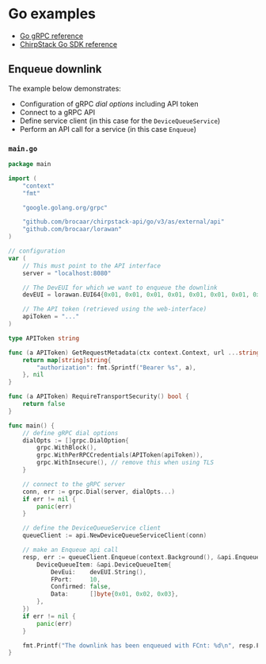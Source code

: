 # Go examples

* [Go gRPC reference](https://pkg.go.dev/google.golang.org/grpc)
* [ChirpStack Go SDK reference](https://pkg.go.dev/github.com/chirpstack/chirpstack/api/go/v4)

## Enqueue downlink

The example below demonstrates:

* Configuration of gRPC _dial options_ including API token
* Connect to a gRPC API
* Define service client (in this case for the `DeviceQueueService`)
* Perform an API call for a service (in this case `Enqueue`)

### `main.go`

```go
package main

import (
	"context"
	"fmt"

	"google.golang.org/grpc"

	"github.com/brocaar/chirpstack-api/go/v3/as/external/api"
	"github.com/brocaar/lorawan"
)

// configuration
var (
	// This must point to the API interface
	server = "localhost:8080"

	// The DevEUI for which we want to enqueue the downlink
	devEUI = lorawan.EUI64{0x01, 0x01, 0x01, 0x01, 0x01, 0x01, 0x01, 0x01}

	// The API token (retrieved using the web-interface)
	apiToken = "..."
)

type APIToken string

func (a APIToken) GetRequestMetadata(ctx context.Context, url ...string) (map[string]string, error) {
	return map[string]string{
		"authorization": fmt.Sprintf("Bearer %s", a),
	}, nil
}

func (a APIToken) RequireTransportSecurity() bool {
	return false
}

func main() {
	// define gRPC dial options
	dialOpts := []grpc.DialOption{
		grpc.WithBlock(),
		grpc.WithPerRPCCredentials(APIToken(apiToken)),
		grpc.WithInsecure(), // remove this when using TLS
	}

	// connect to the gRPC server
	conn, err := grpc.Dial(server, dialOpts...)
	if err != nil {
		panic(err)
	}

	// define the DeviceQueueService client
	queueClient := api.NewDeviceQueueServiceClient(conn)

	// make an Enqueue api call
	resp, err := queueClient.Enqueue(context.Background(), &api.EnqueueDeviceQueueItemRequest{
		DeviceQueueItem: &api.DeviceQueueItem{
			DevEui:    devEUI.String(),
			FPort:     10,
			Confirmed: false,
			Data:      []byte{0x01, 0x02, 0x03},
		},
	})
	if err != nil {
		panic(err)
	}

	fmt.Printf("The downlink has been enqueued with FCnt: %d\n", resp.FCnt)
}
```
